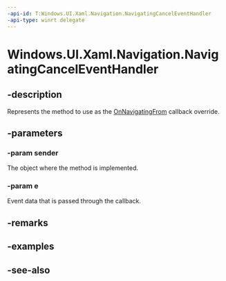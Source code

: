 ```yaml
---
-api-id: T:Windows.UI.Xaml.Navigation.NavigatingCancelEventHandler
-api-type: winrt delegate
---
```

<!-- Delegate syntax.
public delegate void NavigatingCancelEventHandler(System.Object sender, Windows.UI.Xaml.Navigation.NavigatingCancelEventArgs e)
-->
# Windows.UI.Xaml.Navigation.NavigatingCancelEventHandler

## -description
Represents the method to use as the [OnNavigatingFrom](../windows.ui.xaml.controls/page_onnavigatingfrom_425696585.md) callback override.



## -parameters
### -param sender
The object where the method is implemented.

### -param e
Event data that is passed through the callback.


## -remarks

## -examples

## -see-also
